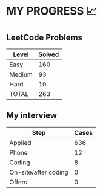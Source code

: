 # MY PROGRESS 📈

## LeetCode Problems

| Level  | Solved |
|--------|--------|
| Easy   |    160 |
| Medium |     93 |
| Hard   |     10 |
| TOTAL  |    263 |

## My interview

| Step                 | Cases |
|----------------------|-------|
| Applied              |   636 |
| Phone                |    12 |
| Coding               |     8 |
| On-site/after coding |     0 |
| Offers               |     0 |
